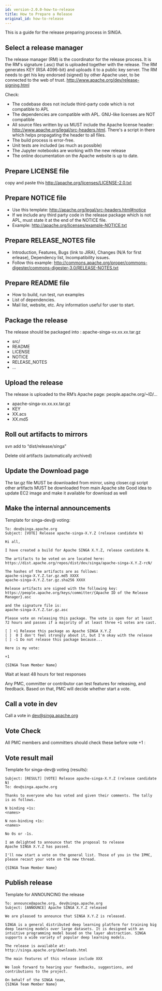 ```yaml
---
id: version-2.0.0-how-to-release
title: How to Prepare a Release
original_id: how-to-release
---
```


<!--- Licensed to the Apache Software Foundation (ASF) under one or more contributor license agreements.  See the NOTICE file distributed with this work for additional information regarding copyright ownership.  The ASF licenses this file to you under the Apache License, Version 2.0 (the "License"); you may not use this file except in compliance with the License.  You may obtain a copy of the License at http://www.apache.org/licenses/LICENSE-2.0 Unless required by applicable law or agreed to in writing, software distributed under the License is distributed on an "AS IS" BASIS, WITHOUT WARRANTIES OR CONDITIONS OF ANY KIND, either express or implied.  See the License for the specific language governing permissions and limitations under the License.  -->

This is a guide for the release preparing process in SINGA.

## Select a release manager

The release manager (RM) is the coordinator for the release process. It is the RM's signature (.asc) that is uploaded together with the release. The RM generates KEY (RSA 4096-bit) and uploads it to a public key server. The RM needs to get his key endorsed (signed) by other Apache user, to be connected to the web of trust. http://www.apache.org/dev/release-signing.html
 
Check:
- The codebase does not include third-party code which is not compatible to APL
- The dependencies are compatible with APL. GNU-like licenses are NOT compatible
- All source files written by us MUST include the Apache license header: http://www.apache.org/legal/src-headers.html. There's a script in there which helps propagating the header to all files.
- The build process is error-free. 
- Unit tests are included (as much as possible)
- The Jupyter notebooks are working with the new release
- The online documentation on the Apache website is up to date. 
        
## Prepare LICENSE file

copy and paste this http://apache.org/licenses/LICENSE-2.0.txt

## Prepare NOTICE file

- Use this template: http://apache.org/legal/src-headers.html#notice
- If we include any third party code  in the release package which is not APL, must state it at the end of the NOTICE file.
- Example: http://apache.org/licenses/example-NOTICE.txt

## Prepare RELEASE_NOTES file

- Introduction, Features, Bugs (link to JIRA), Changes (N/A for first erlease), Dependency list, Incompatibility issues.
- Follow this example:  http://commons.apache.org/proper/commons-digester/commons-digester-3.0/RELEASE-NOTES.txt

## Prepare README file
- How to build, run test, run examples
- List of dependencies.
- Mail list, website, etc. Any information useful for user to start.

## Package the release

The release should be packaged into : apache-singa-xx.xx.xx.tar.gz
- src/
- README
- LICENSE
- NOTICE
- RELEASE_NOTES
- ...

## Upload the release

The release is uploaded to the RM’s Apache page: people.apache.org/~ID/...
- apache-singa-xx.xx.xx.tar.gz
- KEY
- XX.acs
- XX.md5

## Roll out artifacts to mirrors 

svn add to “dist/release/singa”

Delete old artifacts (automatically archived)

## Update the Download page

The tar.gz file MUST be downloaded from mirror, using closer.cgi script
other artifacts MUST be downloaded from main Apache site
Good idea to update EC2 image and make it available for download as well

## Make the internal announcements

Template for singa-dev@ voting:

```text
To: dev@singa.apache.org
Subject: [VOTE] Release apache-singa-X.Y.Z (release candidate N)

Hi all,

I have created a build for Apache SINGA X.Y.Z, release candidate N.

The artifacts to be voted on are located here:
https://dist.apache.org/repos/dist/dev/singa/apache-singa-X.Y.Z-rcN/

The hashes of the artifacts are as follows:
apache-singa-X.Y.Z.tar.gz.md5 XXXX
apache-singa-X.Y.Z.tar.gz.sha256 XXXX

Release artifacts are signed with the following key:
https://people.apache.org/keys/committer/{Apache ID of the Release Manager}.asc

and the signature file is:
apache-singa-X.Y.Z.tar.gz.asc

Please vote on releasing this package. The vote is open for at least 72 hours and passes if a majority of at least three +1 votes are cast.

[ ] +1 Release this package as Apache SINGA X.Y.Z
[ ]  0 I don't feel strongly about it, but I'm okay with the release
[ ] -1 Do not release this package because...

Here is my vote:

+1 

{SINGA Team Member Name} 
```

Wait at least 48 hours for test responses

Any PMC, committer or contributor can test features for releasing, and feedback. Based on that, PMC will decide whether start a vote.

## Call a vote in dev

Call a vote in dev@singa.apache.org

## Vote Check

All PMC members and committers should check these before vote +1 :

## Vote result mail

Template for singa-dev@ voting (results):

```text
Subject: [RESULT] [VOTE] Release apache-singa-X.Y.Z (release candidate N)
To: dev@singa.apache.org

Thanks to everyone who has voted and given their comments. The tally is as follows.

N binding +1s:
<names>

N non-binding +1s:
<names>

No 0s or -1s.

I am delighted to announce that the proposal to release
Apache SINGA X.Y.Z has passed.

I'll now start a vote on the general list. Those of you in the IPMC, please recast your vote on the new thread.

{SINGA Team Member Name} 
```


## Publish release

Template for ANNOUNCING the release

```text
To: announce@apache.org, dev@singa.apache.org
Subject: [ANNOUNCE] Apache SINGA X.Y.Z released

We are pleased to announce that SINGA X.Y.Z is released. 

SINGA is a general distributed deep learning platform for training big deep learning models over large datasets. It is designed with an intuitive programming model based on the layer abstraction. SINGA supports a wide variety of popular deep learning models.

The release is available at:
http://singa.apache.org/downloads.html

The main features of this release include XXX

We look forward to hearing your feedbacks, suggestions, and contributions to the project. 

On behalf of the SINGA team, 
{SINGA Team Member Name}
```